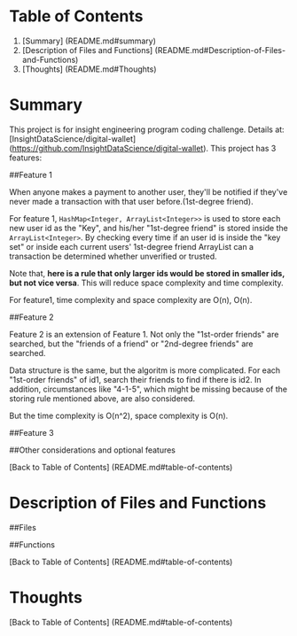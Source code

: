 # Table of Contents

1. [Summary] (README.md#summary)
2. [Description of Files and Functions] (README.md#Description-of-Files-and-Functions)
3. [Thoughts] (README.md#Thoughts)

# Summary

This project is for insight engineering program coding challenge. Details at: [InsightDataScience/digital-wallet] (https://github.com/InsightDataScience/digital-wallet).
This project has 3 features:

##Feature 1

When anyone makes a payment to another user, they'll be notified if they've never made a transaction with that user before.(1st-degree friend).

For feature 1, `HashMap<Integer, ArrayList<Integer>>` is used to store each new user id as the "Key", and his/her "1st-degree friend" is stored inside the `ArrayList<Integer>`. By checking every time if an user id is inside the "key set" or inside each current users' 1st-degree friend ArrayList can a transaction be determined whether unverified or trusted.

Note that, **here is a rule that only larger ids would be stored in smaller ids, but not vice versa**. This will reduce space complexity and time complexity.

For feature1, time complexity and space complexity are O(n), O(n).

##Feature 2

Feature 2 is an extension of Feature 1. Not only the "1st-order friends" are searched, but the "friends of a friend" or "2nd-degree friends" are searched.

Data structure is the same, but the algoritm is more complicated. For each "1st-order friends" of id1, search their friends to find if there is id2. In addition, circumstances like "4-1-5", which might be missing because of the storing rule mentioned above, are also considered.

But the time complexity is O(n^2), space complexity is O(n).

##Feature 3

##Other considerations and optional features

[Back to Table of Contents] (README.md#table-of-contents)

# Description of Files and Functions


##Files


##Functions

[Back to Table of Contents] (README.md#table-of-contents)

# Thoughts

[Back to Table of Contents] (README.md#table-of-contents)
